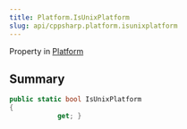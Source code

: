 ```yaml
---
title: Platform.IsUnixPlatform
slug: api/cppsharp.platform.isunixplatform
---
```

Property in [Platform](/api/cppsharp/platform)

## Summary



```csharp
public static bool IsUnixPlatform
{
            get; }
```

